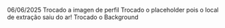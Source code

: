 06/06/2025
Trocado a imagen de perfil
Trocado o placeholder pois o local de extração saiu do ar!
Trocado o Background
